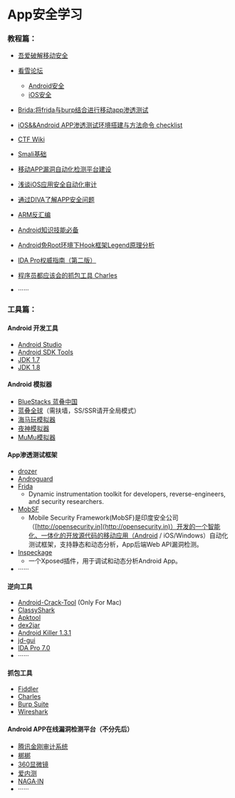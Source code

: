 # App安全学习

### 教程篇：

- [吾爱破解移动安全](https://www.52pojie.cn/thread-408645-1-1.html)


- [看雪论坛](https://bbs.pediy.com/)

    - [Android安全](https://bbs.pediy.com/forum-161.htm)
    - [iOS安全](https://bbs.pediy.com/forum-166.htm)


- [Brida:将frida与burp结合进行移动app渗透测试](http://www.4hou.com/penetration/6916.html)
- [iOS&&Android APP渗透测试环境搭建与方法命令 checklist](http://www.hackliu.com/?p=198)
- [CTF Wiki](https://ctf-wiki.github.io/ctf-wiki/android/basic_develop/basic_develop/)
- [Smali基础](https://ctf-wiki.github.io/ctf-wiki/android/basic_operating_mechanism/java_layer/smali/smali/)
- [移动APP漏洞自动化检测平台建设](https://security.tencent.com/index.php/blog/msg/109)
- [浅谈iOS应用安全自动化审计](https://security.tencent.com/index.php/blog/msg/105)
- [通过DIVA了解APP安全问题](http://www.mottoin.com/article/terminal/95379.html)
- [ARM反汇编](http://gslab.qq.com/portal.php?mod=view&aid=153)
- [Android知识技能必备](https://www.kancloud.cn/alex_wsc/android/344866)
- [Android免Root环境下Hook框架Legend原理分析](https://feicong.github.io/2017/02/12/legend/)
- [IDA Pro权威指南（第二版）](https://bbs.pediy.com/thread-194170.htm)
- [程序员都应该会的抓包工具 Charles](https://github.com/xiyouMc/PythonGuide/wiki/%E7%A8%8B%E5%BA%8F%E5%91%98%E9%83%BD%E5%BA%94%E8%AF%A5%E4%BC%9A%E7%9A%84%E6%8A%93%E5%8C%85%E5%B7%A5%E5%85%B7-Charles)
- ······





### 工具篇：

#### Android 开发工具

- [Android Studio](https://developer.android.com/studio/#downloads)
- [Android SDK Tools](http://www.androiddevtools.cn/)
- [JDK 1.7](http://www.oracle.com/technetwork/java/javase/downloads/java-archive-downloads-javase7-521261.html)
- [JDK 1.8](http://www.oracle.com/technetwork/pt/java/javase/downloads/jdk8-downloads-2133151.html)


#### Android 模拟器

- [BlueStacks 蓝叠中国](http://www.bluestacks.cn/)
- [蓝叠全球](https://www.bluestacks.com/)（需扶墙，SS/SSR请开全局模式）
- [海马玩模拟器](http://droid4x.haimawan.com/)
- [夜神模拟器](https://www.yeshen.com/)
- [MuMu模拟器](http://mumu.163.com/)



#### App渗透测试框架 

- [drozer](https://github.com/mwrlabs/drozer)
- [Androguard](https://github.com/androguard/androguard)
- [Frida](https://github.com/frida/frida)
    - Dynamic instrumentation toolkit for developers, reverse-engineers, and security researchers.
- [MobSF](https://github.com/MobSF/Mobile-Security-Framework-MobSF)
    - Mobile Security Framework(MobSF)是印度安全公司（[http://opensecurity.in](http://opensecurity.in)）开发的一个智能化、一体化的开放源代码的移动应用（Android / iOS/Windows）自动化测试框架，支持静态和动态分析，App后端Web API漏洞检测。
- [Inspeckage](https://github.com/ac-pm/Inspeckage)
    - 一个Xposed插件，用于调试和动态分析Android App。 
- ······

#### 逆向工具

- [Android-Crack-Tool](https://github.com/Jermic/Android-Crack-Tool)   (Only For Mac)
- [ClassyShark](https://github.com/google/android-classyshark/)
- [Apktool](https://ibotpeaches.github.io/Apktool/)
- [dex2jar](https://github.com/pxb1988/dex2jar)
- [Android Killer 1.3.1](https://down.52pojie.cn/Tools/Android_Tools/AndroidKiller_v1.3.1.zip)
- [jd-gui](http://jd.benow.ca/)
- [IDA Pro 7.0](https://www.52pojie.cn/thread-675251-1-1.html)
- ······


#### 抓包工具

- [Fiddler](https://www.techspot.com/downloads/5461-fiddler.html)
- [Charles](https://www.charlesproxy.com/download/latest-release/)
- [Burp Suite](https://portswigger.net/burp) 
- [Wireshark](https://www.wireshark.org/#download)


#### Android APP在线漏洞检测平台（不分先后）

- [腾讯金刚审计系统](https://service.security.tencent.com/kingkong)
- [梆梆](https://dev.bangcle.com/)
- [360显微镜](http://appscan.360.cn/)
- [爱内测](http://www.ineice.com/)
- [NAGA·IN](http://www.ineice.com/)
- ······
